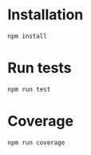 # Installation
```
npm install
```
# Run tests
```
npm run test
```
# Coverage
```
npm run coverage
```

